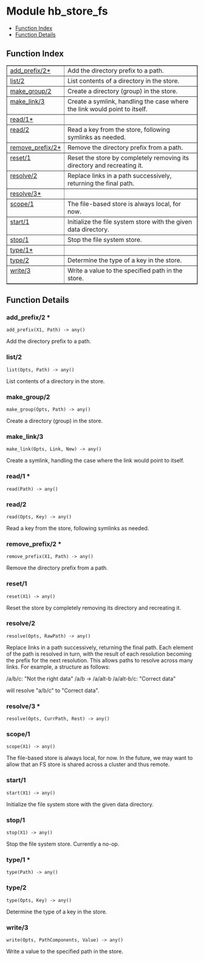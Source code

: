 

# Module hb_store_fs #
* [Function Index](#index)
* [Function Details](#functions)

<a name="index"></a>

## Function Index ##


<table width="100%" border="1" cellspacing="0" cellpadding="2" summary="function index"><tr><td valign="top"><a href="#add_prefix-2">add_prefix/2*</a></td><td>Add the directory prefix to a path.</td></tr><tr><td valign="top"><a href="#list-2">list/2</a></td><td>List contents of a directory in the store.</td></tr><tr><td valign="top"><a href="#make_group-2">make_group/2</a></td><td>Create a directory (group) in the store.</td></tr><tr><td valign="top"><a href="#make_link-3">make_link/3</a></td><td>Create a symlink, handling the case where the link would point to itself.</td></tr><tr><td valign="top"><a href="#read-1">read/1*</a></td><td></td></tr><tr><td valign="top"><a href="#read-2">read/2</a></td><td>Read a key from the store, following symlinks as needed.</td></tr><tr><td valign="top"><a href="#remove_prefix-2">remove_prefix/2*</a></td><td>Remove the directory prefix from a path.</td></tr><tr><td valign="top"><a href="#reset-1">reset/1</a></td><td>Reset the store by completely removing its directory and recreating it.</td></tr><tr><td valign="top"><a href="#resolve-2">resolve/2</a></td><td>Replace links in a path successively, returning the final path.</td></tr><tr><td valign="top"><a href="#resolve-3">resolve/3*</a></td><td></td></tr><tr><td valign="top"><a href="#scope-1">scope/1</a></td><td>The file-based store is always local, for now.</td></tr><tr><td valign="top"><a href="#start-1">start/1</a></td><td>Initialize the file system store with the given data directory.</td></tr><tr><td valign="top"><a href="#stop-1">stop/1</a></td><td>Stop the file system store.</td></tr><tr><td valign="top"><a href="#type-1">type/1*</a></td><td></td></tr><tr><td valign="top"><a href="#type-2">type/2</a></td><td>Determine the type of a key in the store.</td></tr><tr><td valign="top"><a href="#write-3">write/3</a></td><td>Write a value to the specified path in the store.</td></tr></table>


<a name="functions"></a>

## Function Details ##

<a name="add_prefix-2"></a>

### add_prefix/2 * ###

`add_prefix(X1, Path) -> any()`

Add the directory prefix to a path.

<a name="list-2"></a>

### list/2 ###

`list(Opts, Path) -> any()`

List contents of a directory in the store.

<a name="make_group-2"></a>

### make_group/2 ###

`make_group(Opts, Path) -> any()`

Create a directory (group) in the store.

<a name="make_link-3"></a>

### make_link/3 ###

`make_link(Opts, Link, New) -> any()`

Create a symlink, handling the case where the link would point to itself.

<a name="read-1"></a>

### read/1 * ###

`read(Path) -> any()`

<a name="read-2"></a>

### read/2 ###

`read(Opts, Key) -> any()`

Read a key from the store, following symlinks as needed.

<a name="remove_prefix-2"></a>

### remove_prefix/2 * ###

`remove_prefix(X1, Path) -> any()`

Remove the directory prefix from a path.

<a name="reset-1"></a>

### reset/1 ###

`reset(X1) -> any()`

Reset the store by completely removing its directory and recreating it.

<a name="resolve-2"></a>

### resolve/2 ###

`resolve(Opts, RawPath) -> any()`

Replace links in a path successively, returning the final path.
Each element of the path is resolved in turn, with the result of each
resolution becoming the prefix for the next resolution. This allows
paths to resolve across many links. For example, a structure as follows:

/a/b/c: "Not the right data"
/a/b -> /a/alt-b
/a/alt-b/c: "Correct data"

will resolve "a/b/c" to "Correct data".

<a name="resolve-3"></a>

### resolve/3 * ###

`resolve(Opts, CurrPath, Rest) -> any()`

<a name="scope-1"></a>

### scope/1 ###

`scope(X1) -> any()`

The file-based store is always local, for now. In the future, we may
want to allow that an FS store is shared across a cluster and thus remote.

<a name="start-1"></a>

### start/1 ###

`start(X1) -> any()`

Initialize the file system store with the given data directory.

<a name="stop-1"></a>

### stop/1 ###

`stop(X1) -> any()`

Stop the file system store. Currently a no-op.

<a name="type-1"></a>

### type/1 * ###

`type(Path) -> any()`

<a name="type-2"></a>

### type/2 ###

`type(Opts, Key) -> any()`

Determine the type of a key in the store.

<a name="write-3"></a>

### write/3 ###

`write(Opts, PathComponents, Value) -> any()`

Write a value to the specified path in the store.

